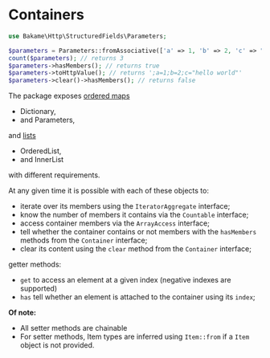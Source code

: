 # Containers

```php
use Bakame\Http\StructuredFields\Parameters;

$parameters = Parameters::fromAssociative(['a' => 1, 'b' => 2, 'c' => "hello world"]);
count($parameters); // returns 3
$parameters->hasMembers(); // returns true
$parameters->toHttpValue(); // returns ';a=1;b=2;c="hello world"'
$parameters->clear()->hasMembers(); // returns false
```

The package exposes [ordered maps](ordered-maps.md)

- Dictionary,
- and Parameters,

and [lists](lists.md) 

- OrderedList,
- and InnerList

with different requirements.

At any given time it is possible with each of these objects to:

- iterate over its members using the `IteratorAggregate` interface;
- know the number of members it contains via the `Countable` interface;
- access container members via the `ArrayAccess` interface;
- tell whether the container contains or not members with the `hasMembers` methods from the `Container` interface;
- clear its content using the `clear` method from the `Container` interface;

getter methods:

- `get` to access an element at a given index (negative indexes are supported)
- `has` tell whether an element is attached to the container using its `index`;

**Of note:**

- All setter methods are chainable
- For setter methods, Item types are inferred using `Item::from` if a `Item` object is not provided.
